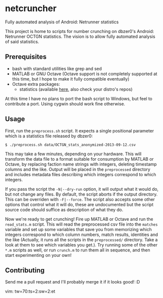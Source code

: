 netcruncher
===========

Fully automated analysis of Android: Netrunner statistics

This project is home to scripts for number crunching on dbzer0's
Android: Netrunner OCTGN statistics. The vision is to allow fully
automated analysis of said statistics.

Prerequisites
-------------

- bash with standard utilities like grep and sed
- MATLAB or GNU Octave (Octave support is not completely supported at
  this time, but I hope to make it fully compatible eventually)
- Octave extra packages:
  - statistics (available [here][octave-statistics], also check your
    distro's repos)

[octave-statistics]: http://octave.sourceforge.net/statistics/index.html

At this time I have no plans to port the bash script to Windows, but
feel to contribute a port. Using cygwin should work fine otherwise.

Usage
-----

First, run the `preprocess.sh` script. It expects a single positional
parameter which is a statistics file released by dbzer0:

    $ ./preprocess.sh data/OCTGN_stats_anonymized-2013-09-12.csv

This may take a few minutes, depending on your hardware. This will
transform the data file to a format suitable for consumption by MATLAB
or Octave, by replacing faction name strings with integers, deleting
timestamp columns and the like. Output will be placed in the
`preprocessed` directory and includes metadata files describing which
integers correspond to which integers.

If you pass the script the `-N|--dry-run` option, it will output what
it would do, but not change any files. By default, the script aborts
if the output directory. This can be overriden with `-F|--force`. The
script also accepts some other options that control what it will do,
these are undocumented but the script source code should suffice as
description of what they do.


Now we're ready to get crunching! Fire up MATLAB or Octave and run the
`read_stats.m` script. This will read the preprocessed csv file into
the `matches` variable and set up some variables that save you from
memorizing which integers correspond to which column numbers, match
results, identities and the like (Actually, it runs all the scripts in
the `preprocessed/` directory. Take a look at them to see which
variables you get.). Try running some of the other `*.m` scripts as
well, or run `crunch.m` to run them all in sequence, and then start
experimenting on your own!


Contributing
------------

Send me a pull request and I'll probably merge it if it looks good! :D

vim: tw=70:ts=2:sw=2:et
